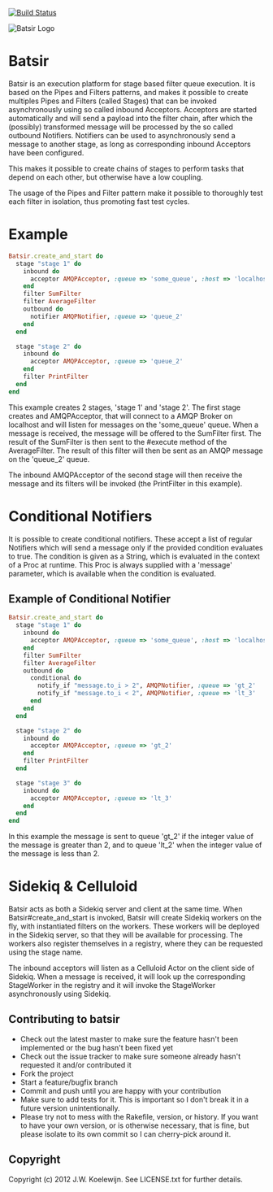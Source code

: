 [![Build Status](https://secure.travis-ci.org/jwkoelewijn/batsir.png?branch=master)](http://travis-ci.org/jwkoelewijn/batsir)


![Batsir Logo](/batsir.png)

# Batsir
Batsir is an execution platform for stage based filter queue execution.
It is based on the Pipes and Filters patterns, and makes it possible to create
multiples Pipes and Filters (called Stages) that can be invoked asynchronously using so called
inbound Acceptors. Acceptors are started automatically and will send a payload
into the filter chain, after which the (possibly) transformed message will be
processed by the so called outbound Notifiers.
Notifiers can be used to asynchronously send a message to another stage, as long
as corresponding inbound Acceptors have been configured.

This makes it possible to create chains of stages to perform tasks that depend on each
other, but otherwise have a low coupling.

The usage of the Pipes and Filter pattern make it possible to thoroughly test each
filter in isolation, thus promoting fast test cycles.

# Example

```ruby
Batsir.create_and_start do
  stage "stage 1" do
    inbound do
      acceptor AMQPAcceptor, :queue => 'some_queue', :host => 'localhost'
    end
    filter SumFilter
    filter AverageFilter
    outbound do
      notifier AMQPNotifier, :queue => 'queue_2'
    end
  end

  stage "stage 2" do
    inbound do
      acceptor AMQPAcceptor, :queue => 'queue_2'
    end
    filter PrintFilter
  end
end
```

This example creates 2 stages, 'stage 1' and 'stage 2'. The first stage creates and AMQPAcceptor, 
that will connect to a AMQP Broker on localhost and will listen for messages on the 'some_queue' queue.
When a message is received, the message will be offered to the SumFilter first. The result of the
SumFilter is then sent to the #execute method of the AverageFilter. The result of this filter will
then be sent as an AMQP message on the 'queue_2' queue.

The inbound AMQPAcceptor of the second stage will then receive the message and its filters will be
invoked (the PrintFilter in this example).

# Conditional Notifiers

It is possible to create conditional notifiers. These accept a list of regular Notifiers which will
send a message only if the provided condition evaluates to true. The condition is given as a String,
which is evaluated in the context of a Proc at runtime. This Proc is always supplied with a 'message'
parameter, which is available when the condition is evaluated.

## Example of Conditional Notifier

```ruby
Batsir.create_and_start do
  stage "stage 1" do
    inbound do
      acceptor AMQPAcceptor, :queue => 'some_queue', :host => 'localhost'
    end
    filter SumFilter
    filter AverageFilter
    outbound do
      conditional do
        notify_if "message.to_i > 2", AMQPNotifier, :queue => 'gt_2'
        notify_if "message.to_i < 2", AMQPNotifier, :queue => 'lt_3'
      end
    end
  end

  stage "stage 2" do
    inbound do
      acceptor AMQPAcceptor, :queue => 'gt_2'
    end
    filter PrintFilter
  end

  stage "stage 3" do
    inbound do
      acceptor AMQPAcceptor, :queue => 'lt_3'
    end
  end
end
```

In this example the message is sent to queue 'gt_2' if the integer value of the message is greater than 2,
and to queue 'lt_2' when the integer value of the message is less than 2.

# Sidekiq & Celluloid
Batsir acts as both a Sidekiq server and client at the same time. When Batsir#create_and_start is invoked,
Batsir will create Sidekiq workers on the fly, with instantiated filters on the workers. These workers will
be deployed in the Sidekiq server, so that they will be available for processing. The workers also register
themselves in a registry, where they can be requested using the stage name.

The inbound acceptors will listen as a Celluloid Actor on the client side of Sidekiq. When a message is 
received, it will look up the corresponding StageWorker in the registry and it will invoke the
StageWorker asynchronously using Sidekiq.

## Contributing to batsir
 
* Check out the latest master to make sure the feature hasn't been implemented or the bug hasn't been fixed yet
* Check out the issue tracker to make sure someone already hasn't requested it and/or contributed it
* Fork the project
* Start a feature/bugfix branch
* Commit and push until you are happy with your contribution
* Make sure to add tests for it. This is important so I don't break it in a future version unintentionally.
* Please try not to mess with the Rakefile, version, or history. If you want to have your own version, or is otherwise necessary, that is fine, but please isolate to its own commit so I can cherry-pick around it.

## Copyright

Copyright (c) 2012 J.W. Koelewijn. See LICENSE.txt for
further details.

